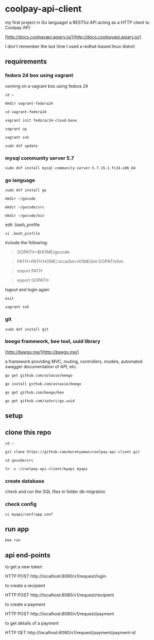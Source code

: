 # coolpay-api-client

my first project in Go language! a RESTful API acting as a HTTP client to Coolpay API:

[http://docs.coolpayapi.apiary.io/](http://docs.coolpayapi.apiary.io/)

I don't remember the last time I used a redhat-based linux distro!

## requirements

### fedora 24 box using vagrant

running on a vagrant box using fedora 24

`cd ~`

`mkdir vagrant-fedora24`

`cd vagrant-fedora24`

`vagrant init fedora/24-cloud-base`

`vagrant up`

`vagrant ssh`

`sudo dnf update`

### mysql community server 5.7

`sudo dnf install mysql-community-server-5.7.15-1.fc24.x86_64`

### go language

`sudo dnf install go`

`mkdir ~/gocode`

`mkdir ~/gocode/src`

`mkdir ~/gocode/bin`

edit .bash_profile

`vi .bash_profile`

include the following:


> GOPATH=$HOME/gocode

> PATH=$PATH:$HOME/.local/bin:$HOME/bin:$GOPATH/bin

> export PATH

> export GOPATH


logout and login again

`exit`

`vagrant ssh`

### git

`sudo dnf install git`

### beego framework, bee tool, uuid library

[http://beego.me/](http://beego.me/) 

a framework providing MVC, routing, controllers, models, automated swagger documentation of API, etc.

`go get github.com/astaxie/beego`

`go install github.com/astaxie/beego`

`go get github.com/beego/bee`

`go get github.com/satori/go.uuid`

## setup

## clone this repo

`cd ~`

`git clone https://github.com/muratyaman/coolpay-api-client.git`

`cd gocode/src`

`ln -s ~/coolpay-api-client/myapi myapi`

### create database

check and run the SQL files in folder db-migration

### check config

`vi myapi/conf/app.conf`

## run app

`bee run`

## api end-points


to get a new token

HTTP POST http://localhost:8080/v1/request/login


to create a recipient

HTTP POST http://localhost:8080/v1/request/recipient


to create a payment

HTTP POST http://localhost:8080/v1/request/payment


to get details of a payment

HTTP GET http://localhost:8080/v1/request/payment/payment-id




